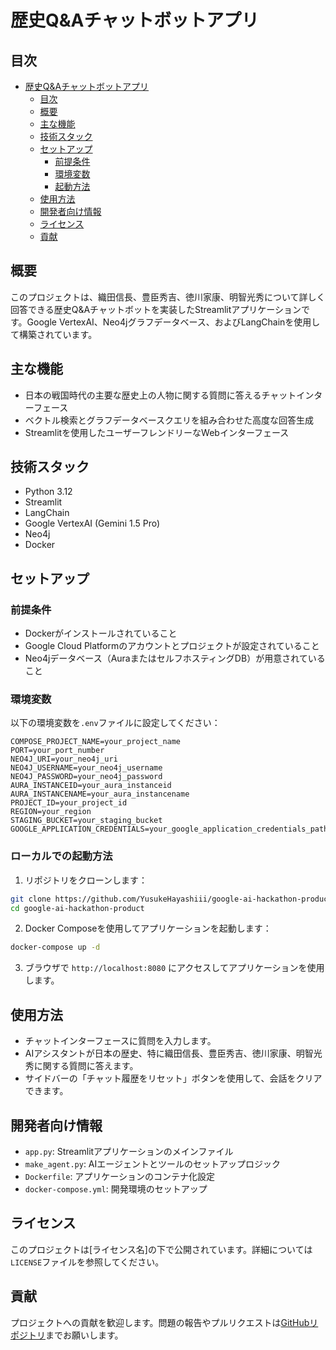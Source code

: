 # 歴史Q&Aチャットボットアプリ

## 目次

- [歴史Q\&Aチャットボットアプリ](#歴史qaチャットボットアプリ)
  - [目次](#目次)
  - [概要](#概要)
  - [主な機能](#主な機能)
  - [技術スタック](#技術スタック)
  - [セットアップ](#セットアップ)
    - [前提条件](#前提条件)
    - [環境変数](#環境変数)
    - [起動方法](#起動方法)
  - [使用方法](#使用方法)
  - [開発者向け情報](#開発者向け情報)
  - [ライセンス](#ライセンス)
  - [貢献](#貢献)

## 概要

このプロジェクトは、織田信長、豊臣秀吉、徳川家康、明智光秀について詳しく回答できる歴史Q&Aチャットボットを実装したStreamlitアプリケーションです。Google VertexAI、Neo4jグラフデータベース、およびLangChainを使用して構築されています。

## 主な機能

- 日本の戦国時代の主要な歴史上の人物に関する質問に答えるチャットインターフェース
- ベクトル検索とグラフデータベースクエリを組み合わせた高度な回答生成
- Streamlitを使用したユーザーフレンドリーなWebインターフェース

## 技術スタック

- Python 3.12
- Streamlit
- LangChain
- Google VertexAI (Gemini 1.5 Pro)
- Neo4j
- Docker

## セットアップ

### 前提条件

- Dockerがインストールされていること
- Google Cloud Platformのアカウントとプロジェクトが設定されていること
- Neo4jデータベース（AuraまたはセルフホスティングDB）が用意されていること

### 環境変数

以下の環境変数を`.env`ファイルに設定してください：
```
COMPOSE_PROJECT_NAME=your_project_name
PORT=your_port_number
NEO4J_URI=your_neo4j_uri
NEO4J_USERNAME=your_neo4j_username
NEO4J_PASSWORD=your_neo4j_password
AURA_INSTANCEID=your_aura_instanceid
AURA_INSTANCENAME=your_aura_instancename
PROJECT_ID=your_project_id
REGION=your_region
STAGING_BUCKET=your_staging_bucket
GOOGLE_APPLICATION_CREDENTIALS=your_google_application_credentials_path
```

### ローカルでの起動方法

1. リポジトリをクローンします：

```bash
git clone https://github.com/YusukeHayashiii/google-ai-hackathon-product.git
cd google-ai-hackathon-product
```

2. Docker Composeを使用してアプリケーションを起動します：

```bash
docker-compose up -d
```

3. ブラウザで `http://localhost:8080` にアクセスしてアプリケーションを使用します。

## 使用方法

- チャットインターフェースに質問を入力します。
- AIアシスタントが日本の歴史、特に織田信長、豊臣秀吉、徳川家康、明智光秀に関する質問に答えます。
- サイドバーの「チャット履歴をリセット」ボタンを使用して、会話をクリアできます。

## 開発者向け情報

- `app.py`: Streamlitアプリケーションのメインファイル
- `make_agent.py`: AIエージェントとツールのセットアップロジック
- `Dockerfile`: アプリケーションのコンテナ化設定
- `docker-compose.yml`: 開発環境のセットアップ

## ライセンス

このプロジェクトは[ライセンス名]の下で公開されています。詳細については`LICENSE`ファイルを参照してください。

## 貢献

プロジェクトへの貢献を歓迎します。問題の報告やプルリクエストは[GitHubリポジトリ](https://github.com/YusukeHayashiii/google-ai-hackathon-product.git)までお願いします。
